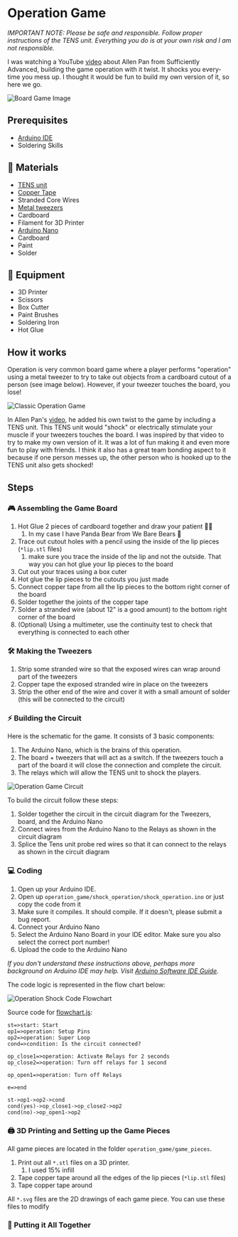 # Operation Game
*IMPORTANT NOTE: Please be safe and responsible. Follow proper instructions of the TENS unit. Everything you do is at your own risk and I am not responsible.*

I was watching a YouTube [video](https://www.youtube.com/watch?v=Kml6bc-URu4) about Allen Pan from Sufficiently Advanced, building the game operation with it twist. It shocks you every-time you mess up. I thought it would be fun to build my own version of it, so here we go.

![Board Game Image]()

## Prerequisites
- [Arduino IDE](https://www.arduino.cc/)
- Soldering Skills

## 🧻 Materials
- [TENS unit](https://www.amazon.com/gp/product/B00NCRE4GO/ref=ppx_yo_dt_b_search_asin_title?ie=UTF8&psc=1)
- [Copper Tape](https://www.amazon.com/gp/product/B0741ZRP4W/ref=ppx_yo_dt_b_search_asin_title?ie=UTF8&psc=1)
- Stranded Core Wires
- [Metal tweezers](https://www.amazon.com/gp/product/B081GX7NPT/ref=ox_sc_saved_title_2?smid=A2OK7U9CYR0DGE&psc=1)
- Cardboard
- Filament for 3D Printer
- [Arduino Nano](https://www.amazon.com/ELEGOO-Arduino-ATmega328P-Without-Compatible/dp/B0713XK923?ref_=ast_sto_dp&th=1&psc=1)
- Cardboard
- Paint
- Solder

## 🔬 Equipment
- 3D Printer
- Scissors
- Box Cutter
- Paint Brushes
- Soldering Iron
- Hot Glue

## How it works

Operation is very common board game where a player performs "operation" using a metal tweezer to try to take out objects from a cardboard cutout of a person (see image below). However, if your tweezer touches the board, you lose!

![Classic Operation Game](../images/classic_operation_game.jpeg)

In Allen Pan's [video](https://www.youtube.com/watch?v=Kml6bc-URu4), he added his own twist to the game by including a TENS unit. This TENS unit would "shock" or electrically stimulate your muscle if your tweezers touches the board. I was inspired by that video to try to make my own version of it. It was a lot of fun making it and even more fun to play with friends. I think it also has a great team bonding aspect to it because if one person messes up, the other person who is hooked up to the TENS unit also gets shocked!

## Steps

### 🎮 Assembling the Game Board

1. Hot Glue 2 pieces of cardboard together and draw your patient 👨‍⚕️
    1. In my case I have Panda Bear from We Bare Bears 🐼
2. Trace out cutout holes with a pencil using the inside of the lip pieces (`*lip.stl` files)
    1. make sure you trace the inside of the lip and not the outside. That way you can hot glue your lip pieces to the board
3. Cut out your traces using a box cuter
4. Hot glue the lip pieces to the cutouts you just made
5. Connect copper tape from all the lip pieces to the bottom right corner of the board
6. Solder together the joints of the copper tape
7. Solder a stranded wire (about 12" is a good amount) to the bottom right corner of the board
8. (Optional) Using a multimeter, use the continuity test to check that everything is connected to each other

### 🛠 Making the Tweezers
1. Strip some stranded wire so that the exposed wires can wrap around part of the tweezers
2. Copper tape the exposed stranded wire in place on the tweezers
3. Strip the other end of the wire and cover it with a small amount of solder (this will be connected to the circuit)

### ⚡ Building the Circuit

Here is the schematic for the game. It consists of 3 basic components:
1. The Arduino Nano, which is the brains of this operation.
2. The board + tweezers that will act as a switch. If the tweezers touch a part of the board it will close the connection and complete the circuit.
3. The relays which will allow the TENS unit to shock the players.  

![Operation Game Circuit](../images/operation_shock_circuit.png)

To build the circuit follow these steps:
1. Solder together the circuit in the circuit diagram for the Tweezers, board, and the Arduino Nano
2. Connect wires from the Arduino Nano to the Relays as shown in the circuit diagram
3. Splice the Tens unit probe red wires so that it can connect to the relays as shown in the circuit diagram

### 💻 Coding
1. Open up your Arduino IDE.
2. Open up `operation_game/shock_operation/shock_operation.ino` or just copy the code from it
3. Make sure it compiles. It should compile. If it doesn't, please submit a bug report.
4. Connect your Arduino Nano
5. Select the Arduino Nano Board in your IDE editor. Make sure you also select the correct port number!
6. Upload the code to the Arduino Nano

*If you don't understand these instructions above, perhaps more background on Arduino IDE may help. Visit [Arduino Software IDE Guide](https://www.arduino.cc/en/Guide/Environment#writing-sketches).*

The code logic is represented in the flow chart below:

![Operation Shock Code Flowchart](../images/operation_shock_code_explanation.png)

Source code for [flowchart.js](https://flowchart.js.org/):
```flow
st=>start: Start
op1=>operation: Setup Pins
op2=>operation: Super Loop
cond=>condition: Is the circuit connected?

op_close1=>operation: Activate Relays for 2 seconds
op_close2=>operation: Turn off relays for 1 second

op_open1=>operation: Turn off Relays

e=>end

st->op1->op2->cond
cond(yes)->op_close1->op_close2->op2
cond(no)->op_open1->op2
```

### 🖨 3D Printing and Setting up the Game Pieces

All game pieces are located in the folder `operation_game/game_pieces`.

1. Print out all `*.stl` files on a 3D printer.
    1. I used 15% infill
2. Tape copper tape around all the edges of the lip pieces (`*lip.stl` files)
3. Tape copper tape around

All `*.svg` files are the 2D drawings of each game piece. You can use these files to modify

### 🔨 Putting it All Together
